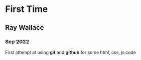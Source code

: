 #          First Time

## Ray Wallace

###   Sep 2022


First attempt at using **git** and **github** for some html, css, js code
